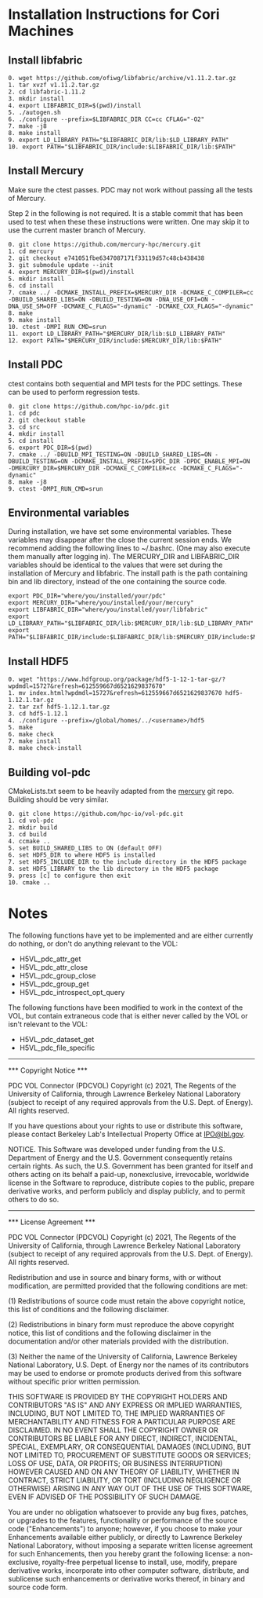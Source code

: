 # Installation Instructions for Cori Machines

## Install libfabric
```
0. wget https://github.com/ofiwg/libfabric/archive/v1.11.2.tar.gz
1. tar xvzf v1.11.2.tar.gz
2. cd libfabric-1.11.2
3. mkdir install
4. export LIBFABRIC_DIR=$(pwd)/install
5. ./autogen.sh
6. ./configure --prefix=$LIBFABRIC_DIR CC=cc CFLAG="-O2"
7. make -j8
8. make install
9. export LD_LIBRARY_PATH="$LIBFABRIC_DIR/lib:$LD_LIBRARY_PATH"
10. export PATH="$LIBFABRIC_DIR/include:$LIBFABRIC_DIR/lib:$PATH"
```

## Install Mercury
Make sure the ctest passes. PDC may not work without passing all the tests of Mercury.

Step 2 in the following is not required. It is a stable commit that has been used to test when these these instructions were written. One may skip it to use the current master branch of Mercury.
```
0. git clone https://github.com/mercury-hpc/mercury.git
1. cd mercury
2. git checkout e741051fbe6347087171f33119d57c48cb438438
3. git submodule update --init
4. export MERCURY_DIR=$(pwd)/install
5. mkdir install
6. cd install
7. cmake ../ -DCMAKE_INSTALL_PREFIX=$MERCURY_DIR -DCMAKE_C_COMPILER=cc -DBUILD_SHARED_LIBS=ON -DBUILD_TESTING=ON -DNA_USE_OFI=ON -DNA_USE_SM=OFF -DCMAKE_C_FLAGS="-dynamic" -DCMAKE_CXX_FLAGS="-dynamic"
8. make
9. make install
10. ctest -DMPI_RUN_CMD=srun
11. export LD_LIBRARY_PATH="$MERCURY_DIR/lib:$LD_LIBRARY_PATH"
12. export PATH="$MERCURY_DIR/include:$MERCURY_DIR/lib:$PATH"
```
## Install PDC
ctest contains both sequential and MPI tests for the PDC settings. These can be used to perform regression tests.
```
0. git clone https://github.com/hpc-io/pdc.git
1. cd pdc
2. git checkout stable
3. cd src
4. mkdir install
5. cd install
6. export PDC_DIR=$(pwd)
7. cmake ../ -DBUILD_MPI_TESTING=ON -DBUILD_SHARED_LIBS=ON -DBUILD_TESTING=ON -DCMAKE_INSTALL_PREFIX=$PDC_DIR -DPDC_ENABLE_MPI=ON -DMERCURY_DIR=$MERCURY_DIR -DCMAKE_C_COMPILER=cc -DCMAKE_C_FLAGS="-dynamic"
8. make -j8
9. ctest -DMPI_RUN_CMD=srun 
```
## Environmental variables
During installation, we have set some environmental variables. These variables may disappear after the close the current session ends.
We recommend adding the following lines to ~/.bashrc. (One may also execute them manually after logging in).
The MERCURY_DIR and LIBFABRIC_DIR variables should be identical to the values that were set during the installation of Mercury and libfabric.
The install path is the path containing bin and lib directory, instead of the one containing the source code.
```
export PDC_DIR="where/you/installed/your/pdc"
export MERCURY_DIR="where/you/installed/your/mercury"
export LIBFABRIC_DIR="where/you/installed/your/libfabric"
export LD_LIBRARY_PATH="$LIBFABRIC_DIR/lib:$MERCURY_DIR/lib:$LD_LIBRARY_PATH"
export PATH="$LIBFABRIC_DIR/include:$LIBFABRIC_DIR/lib:$MERCURY_DIR/include:$MERCURY_DIR/lib:$PATH"
```

## Install HDF5
```
0. wget "https://www.hdfgroup.org/package/hdf5-1-12-1-tar-gz/?wpdmdl=15727&refresh=612559667d6521629837670"
1. mv index.html?wpdmdl=15727&refresh=612559667d6521629837670 hdf5-1.12.1.tar.gz
2. tar zxf hdf5-1.12.1.tar.gz
3. cd hdf5-1.12.1
4. ./configure --prefix=/global/homes/../<username>/hdf5
5. make
6. make check
7. make install
8. make check-install
```

## Building vol-pdc
CMakeLists.txt seem to be heavily adapted from the [mercury](https://github.com/mercury-hpc/mercury) git repo. Building should be very similar.
```
0. git clone https://github.com/hpc-io/vol-pdc.git
1. cd vol-pdc
2. mkdir build
3. cd build
4. ccmake ..
5. set BUILD_SHARED_LIBS to ON (default OFF)
6. set HDF5_DIR to where HDF5 is installed
7. set HDF5_INCLUDE_DIR to the include directory in the HDF5 package
8. set HDF5_LIBRARY to the lib directory in the HDF5 package
9. press [c] to configure then exit
10. cmake .. 
```

# Notes

The following functions have yet to be implemented and are either currently do nothing, or don't do anything relevant to the VOL:

- H5VL_pdc_attr_get
- H5VL_pdc_attr_close
- H5VL_pdc_group_close
- H5VL_pdc_group_get
- H5VL_pdc_introspect_opt_query

The following functions have been modified to work in the context of the VOL, but contain extraneous code that is either never called by the VOL or isn't relevant to the VOL:
- H5VL_pdc_dataset_get
- H5VL_pdc_file_specific

****************************

*** Copyright Notice ***

PDC VOL Connector (PDCVOL) Copyright (c) 2021, The Regents of
the University of California, through Lawrence Berkeley National
Laboratory (subject to receipt of any required approvals from the U.S.
Dept. of Energy). All rights reserved.

If you have questions about your rights to use or distribute this software,
please contact Berkeley Lab's Intellectual Property Office at
IPO@lbl.gov.

NOTICE.  This Software was developed under funding from the U.S. Department
of Energy and the U.S. Government consequently retains certain rights.  As
such, the U.S. Government has been granted for itself and others acting on
its behalf a paid-up, nonexclusive, irrevocable, worldwide license in the
Software to reproduce, distribute copies to the public, prepare derivative 
works, and perform publicly and display publicly, and to permit others to do so.


****************************

*** License Agreement ***


PDC VOL Connector (PDCVOL) Copyright (c) 2021, The Regents of
the University of California, through Lawrence Berkeley National
Laboratory (subject to receipt of any required approvals from the U.S.
Dept. of Energy). All rights reserved.

Redistribution and use in source and binary forms, with or without
modification, are permitted provided that the following conditions are met:

(1) Redistributions of source code must retain the above copyright notice,
this list of conditions and the following disclaimer.

(2) Redistributions in binary form must reproduce the above copyright
notice, this list of conditions and the following disclaimer in the
documentation and/or other materials provided with the distribution.

(3) Neither the name of the University of California, Lawrence Berkeley
National Laboratory, U.S. Dept. of Energy nor the names of its contributors
may be used to endorse or promote products derived from this software
without specific prior written permission.


THIS SOFTWARE IS PROVIDED BY THE COPYRIGHT HOLDERS AND CONTRIBUTORS "AS IS"
AND ANY EXPRESS OR IMPLIED WARRANTIES, INCLUDING, BUT NOT LIMITED TO, THE
IMPLIED WARRANTIES OF MERCHANTABILITY AND FITNESS FOR A PARTICULAR PURPOSE
ARE DISCLAIMED. IN NO EVENT SHALL THE COPYRIGHT OWNER OR CONTRIBUTORS BE
LIABLE FOR ANY DIRECT, INDIRECT, INCIDENTAL, SPECIAL, EXEMPLARY, OR
CONSEQUENTIAL DAMAGES (INCLUDING, BUT NOT LIMITED TO, PROCUREMENT OF
SUBSTITUTE GOODS OR SERVICES; LOSS OF USE, DATA, OR PROFITS; OR BUSINESS
INTERRUPTION) HOWEVER CAUSED AND ON ANY THEORY OF LIABILITY, WHETHER IN
CONTRACT, STRICT LIABILITY, OR TORT (INCLUDING NEGLIGENCE OR OTHERWISE)
ARISING IN ANY WAY OUT OF THE USE OF THIS SOFTWARE, EVEN IF ADVISED OF THE
POSSIBILITY OF SUCH DAMAGE.

You are under no obligation whatsoever to provide any bug fixes, patches,
or upgrades to the features, functionality or performance of the source
code ("Enhancements") to anyone; however, if you choose to make your
Enhancements available either publicly, or directly to Lawrence Berkeley
National Laboratory, without imposing a separate written license agreement
for such Enhancements, then you hereby grant the following license: a
non-exclusive, royalty-free perpetual license to install, use, modify,
prepare derivative works, incorporate into other computer software,
distribute, and sublicense such enhancements or derivative works thereof,
in binary and source code form.
